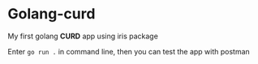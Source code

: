 # Golang-curd
My first golang **CURD** app using iris package

Enter ```go run .``` in command line, then you can test the app with postman
